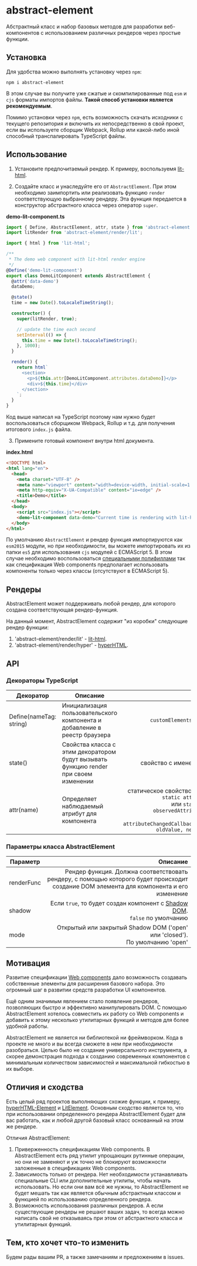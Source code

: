 # abstract-element

Абстрактный класс и набор базовых методов для разработки веб-компонентов с использованием различных рендеров через простые функции.

## <a id="install"></a>Установка

Для удобства можно выполнять установку через `npm`:

`npm i abstract-element`

В этом случае вы получите уже сжатые и скомпилированные под `esm` и `cjs` форматы импортов файлы. **Такой способ установки является рекомендуемым**.

Помимо установки через `npm`, есть возможность скачать исходники с текущего репозитория и включить их непосредственно в свой проект, если вы используете сборщик Webpack, Rollup или какой-либо иной способный транспалировать TypeScript файлы.

## <a id="use"></a>Использование

1. Установите предпочитаемый рендер. К примеру, воспользуемя [lit-html](https://github.com/Polymer/lit-html).

2. Создайте класс и унаследуйте его от `AbstractElement`. При этом необходимо заимпортить или реализовать функцию `render` соответствующую выбранному рендеру. Эта функция передается в конструктор абстрактного класса через оператор `super`.

**demo-lit-component.ts**

```typescript
import { Define, AbstractElement, attr, state } from 'abstract-element';
import litRender from 'abstract-element/render/lit';

import { html } from 'lit-html';

/**
 * The demo web component with lit-html render engine
 */
@Define('demo-lit-component')
export class DemoLitComponent extends AbstractElement {
  @attr('data-demo')
  dataDemo;

  @state()
  time = new Date().toLocaleTimeString();

  constructor() {
    super(litRender, true);

    // update the time each second
    setInterval(() => {
      this.time = new Date().toLocaleTimeString();
    }, 1000);
  }

  render() {
    return html`
      <section>
        <p>${this.attr[DemoLitComponent.attributes.dataDemo]}</p>
        <div>${this.time}</div>
      </section>
    `;
  }
}
```

Код выше написал на TypeScript поэтому нам нужно будет воспользоваться сборщиком Webpack, Rollup и т.д. для получения итогового `index.js` файла.

3. Примените готовый компонент внутри html документа.

**index.html**

```html
<!DOCTYPE html>
<html lang="en">
  <head>
    <meta charset="UTF-8" />
    <meta name="viewport" content="width=device-width, initial-scale=1.0" />
    <meta http-equiv="X-UA-Compatible" content="ie=edge" />
    <title>Demo</title>
  </head>
  <body>
    <script src="index.js"></script>
    <demo-lit-component data-demo="Current time is rendering with lit-html:"></demo-lit-component>
  </body>
</html>
```

По умолчанию `AbstractElement` и рендер функция импортируются как `esm2015` модули, но при необходимости, вы можете импортировать их из папки `es5` для использования `cjs` модулей с ECMAScript 5. В этом случае необходимо воспользоваться [специальными полифиллами](https://www.webcomponents.org/polyfills) так как спецификация Web components предполагает использовать компоненты только через классы (отсутствуют в ECMAScript 5).

## <a id="renders"></a>Рендеры

AbstractElement может поддерживать любой рендер, для которого создана соответствующая рендер-функция.

На данный момент, AbstractElement содержит "из коробки" следующие рендер функции:

1. 'abstract-element/render/lit' - [lit-html](https://github.com/Polymer/lit-html).
1. 'abstract-element/render/hyper' - [hyperHTML](https://github.com/WebReflection/hyperHTML).

## <a id="api"></a>API

### Декораторы TypeScript

| Декоратор               | Описание                                                                             |                                                                                                                                                   Аналог |
| ----------------------- | ------------------------------------------------------------------------------------ | -------------------------------------------------------------------------------------------------------------------------------------------------------: |
| Define(nameTag: string) | Инициализация пользовательского компонента и добавление в реестр браузера            |                                                                                                                                  `customElements.define` |
| state()                 | Свойства класса с этим декоратором будут вызывать функцию render при своем изменении |                                                                                                                                свойство с именем `state` |
| attr(name)              | Определяет наблюдаемый атрибут для компонента                                        | статическое свойство класса `static attributes` <br/> или `static get observedAttributes()` <br/> и `attributeChangedCallback(name, oldValue, newValue)` |

### Параметры класса AbstractElement

| Параметр   |                                                                                                                                 Описание |
| ---------- | ---------------------------------------------------------------------------------------------------------------------------------------: |
| renderFunc | Рендер функция. Должна соответствовать рендеру, с помощью которого будет происходит создание DOM элемента для компонента и его изменение |
| shadow     |       Если `true`, то будет создан компонент с [Shadow DOM](https://w3c.github.io/webcomponents/spec/shadow). <br/> `false` по умолчанию |
| mode       |                                                        Открытый или закрытый Shadow DOM ('open' или 'closed'). <br/> По умолчанию 'open' |

## <a id="motivation"></a>Мотивация

Развитие спецификации [Web components](https://github.com/w3c/webcomponents) дало возможность создавать собственные элементы для расширения базового набора. Это огромный шаг в развитии средств разработки UI компонентов.

Ещё одним значимым явлением стало появление рендеров, позволяющих быстро и эффективно манипулировать DOM. С помощью AbstractElement хотелось совместить их работу со Web components и добавить к этому несколько утилитарных функций и методов для более удобной работы.

AbstractElement не является ни библиотекой ни фреймворком. Кода в проекте не много и вы всегда сможете в нем при необходимости разобраться. Целью было не создание универсального инструмента, а скорее демонстрация подхода к созданию современных компонентов с минимальным количеством зависимостей и максимальной гибкостью в их выборе.

## <a id="diff_and_sim"></a>Отличия и сходства

Есть целый ряд проектов выполняющих схожие функции, к примеру, [hyperHTML-Element](https://github.com/WebReflection/hyperHTML-Element) и [LitElement](https://lit-element.polymer-project.org/).
Основным сходство является то, что при использовании определенного рендера AbstractElement будет для вас работать, как и любой другой базовый класс основанный на этом же рендере.

Отличия AbstractElement:

1. Приверженность спецификациям Web components. В AbstractElement есть ряд утилит упрощающих рутинные операции, но они не заменяют и уж точно не блокируют возможности заложенные в спецификациях Web components.
1. Зависимость только от рендера. Нет необходимости устанавливать специальные CLI или дополнительные утилиты, чтобы начать использовать. Но если они вам всё же нужны, то AbstractElement не будет мешать так как является обычным абстрактным классом и функцией по использованию определенного рендера.
1. Возможность использования различных рендеров. А если существующие рендеры не решают ваших задач, то всегда можно написать свой не отказываясь при этом от абстрактного класса и утилитарных функций.

## <a id="contributors"></a>Тем, кто хочет что-то изменить

Будем рады вашим PR, а также замечаниям и предложениям в issues.

